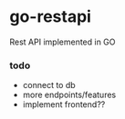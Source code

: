 # go-restapi
Rest API implemented in GO
### todo
- connect to db
- more endpoints/features
- implement frontend??
